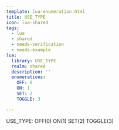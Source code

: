 ```yaml
---
template: lua-enumeration.html
title: USE_TYPE
icon: lua-shared
tags:
  - lua
  - shared
  - needs-verification
  - needs-example
lua:
  library: USE_TYPE
  realm: shared
  description: ''
  enumerations:
    OFF: 0
    ON: 1
    SET: 2
    TOGGLE: 3

---
```


<div class="lua__search__keywords">
USE_TYPE: OFF(0) ON(1) SET(2) TOGGLE(3)
</div>
